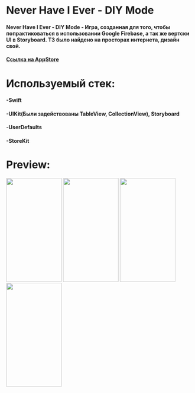 # Never Have I Ever - DIY Mode
#### Never Have I Ever - DIY Mode - Игра, созданная для того, чтобы попрактиковаться в использовании Google Firebase, а так же вертски UI в Storyboard. ТЗ было найдено на просторах интернета, дизайн свой.
#### [Ссылка на AppStore](https://apps.apple.com/us/app/never-have-i-ever-diy-mode/id1617460424)

# Используемый стек:
#### -Swift
#### -UIKit(Были задействованы TableView, CollectionView), Storyboard
#### -UserDefaults
#### -StoreKit

# Preview:
<img src="https://user-images.githubusercontent.com/94623317/166897686-345bca80-73b2-4632-bf1f-0525414bf557.png" width="150" height="280">
<img src="https://user-images.githubusercontent.com/94623317/166897683-4268d663-e205-4661-b784-6394ea062143.png" width="150" height="280">
<img src="https://user-images.githubusercontent.com/94623317/166897678-f6f5079c-7f00-4165-8046-af64863529d5.png" width="150" height="280">
<img src="https://user-images.githubusercontent.com/94623317/166897685-759322d2-2fd0-4303-9bb4-07b50471abf2.png" width="150" height="280">
